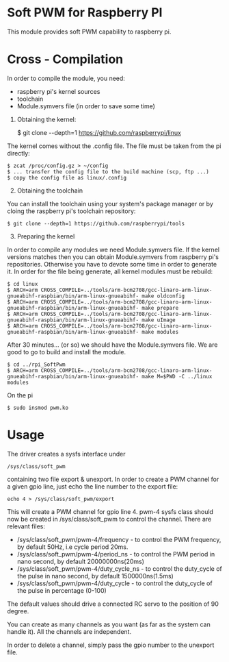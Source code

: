 # Soft PWM for Raspberry PI

This module provides soft PWM capability to raspberry pi. 

# Cross - Compilation

In order to compile the module, you need:

* raspberry pi's kernel sources
* toolchain
* Module.symvers file (in order to save some time)

1. Obtaining the kernel:
	
	$ git clone --depth=1 https://github.com/raspberrypi/linux

The kernel comes without the .config file. The file must be taken from the pi
directly:
	
	$ zcat /proc/config.gz > ~/config
	$ ... transfer the config file to the build machine (scp, ftp ...)
	$ copy the config file as linux/.config

2. Obtaining the toolchain

You can install the toolchain using your system's package manager or by cloing
the raspberry pi's toolchain repository:

	$ git clone --depth=1 https://github.com/raspberrypi/tools


3. Preparing the kernel

In order to compile any modules we need Module.symvers file. If the kernel versions
matches then you can obtain Module.symvers from raspberry pi's repositories. Otherwise
you have to devote some time in order to generate it. In order for the file being
generate, all kernel modules must be rebuild:

	$ cd linux
	$ ARCH=arm CROSS_COMPILE=../tools/arm-bcm2708/gcc-linaro-arm-linux-gnueabihf-raspbian/bin/arm-linux-gnueabihf- make oldconfig
	$ ARCH=arm CROSS_COMPILE=../tools/arm-bcm2708/gcc-linaro-arm-linux-gnueabihf-raspbian/bin/arm-linux-gnueabihf- make prepare
	$ ARCH=arm CROSS_COMPILE=../tools/arm-bcm2708/gcc-linaro-arm-linux-gnueabihf-raspbian/bin/arm-linux-gnueabihf- make uImage
	$ ARCH=arm CROSS_COMPILE=../tools/arm-bcm2708/gcc-linaro-arm-linux-gnueabihf-raspbian/bin/arm-linux-gnueabihf- make modules

After 30 minutes... (or so) we should have the Module.symvers file. We are good to go
to build and install the module.

	$ cd ../rpi_SoftPwm
	$ ARCH=arm CROSS_COMPILE=../tools/arm-bcm2708/gcc-linaro-arm-linux-gnueabihf-raspbian/bin/arm-linux-gnueabihf- make M=$PWD -C ../linux modules

On the pi

	$ sudo insmod pwm.ko


# Usage

The driver creates a sysfs interface under 
	
	/sys/class/soft_pwm


containing two file export & unexport. In order to create a PWM channel for a given
gpio line, just echo the line number to the export file:

	echo 4 > /sys/class/soft_pwm/export

This will create a PWM channel for gpio line 4. pwm-4 sysfs class should now be created 
in /sys/class/soft_pwm to control the channel. There are relevant files:

* /sys/class/soft_pwm/pwm-4/frequency - to control the PWM frequency, by default 50Hz, i.e cycle period 20ms.
* /sys/class/soft_pwm/pwm-4/period_ns - to control the PWM period in nano second, by default 20000000ns(20ms)
* /sys/class/soft_pwm/pwm-4/duty_cycle_ns - to control the duty_cycle of the pulse in nano second, by default 1500000ns(1.5ms)
* /sys/class/soft_pwm/pwm-4/duty_cycle - to control the duty_cycle of the pulse in percentage (0-100)

The default values should drive a connected RC servo to the position of 90 degree.

You can create as many channels as you want (as far as the system can handle it).
All the channels are independent.

In order to delete a channel, simply pass the gpio number to the unexport file.
